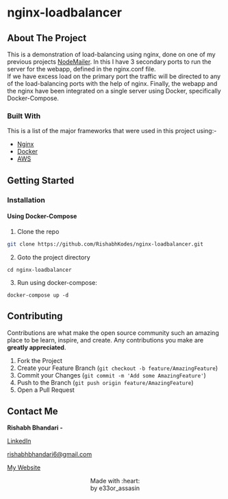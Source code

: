 # nginx-loadbalancer

<!-- ABOUT THE PROJECT -->
## About The Project

This is a demonstration of load-balancing using nginx, done on one of my previous projects [NodeMailer](https://github.com/RishabhKodes/NodeMailer). In this I have 3 secondary ports to run the server for the webapp, defined in the nginx.conf file. <br>If we have excess load on the primary port the traffic will be directed to any of the load-balancing ports with the help of nginx. Finally, the webapp and the nginx have been integrated on a single server using Docker, specifically Docker-Compose.

### Built With
This is a list of the major frameworks that were used in this project using:-

* [Nginx](https://www.nginx.com/)
* [Docker](https://www.docker.com/get-started)
* [AWS](https://aws.amazon.com/)

<!-- GETTING STARTED -->
## Getting Started

### Installation
 
#### Using Docker-Compose
1. Clone the repo
```sh
git clone https://github.com/RishabhKodes/nginx-loadbalancer.git
```
2. Goto the project directory
```JS
cd nginx-loadbalancer
```
3. Run using docker-compose:
```JS
docker-compose up -d
```

<!-- CONTRIBUTING -->
## Contributing

Contributions are what make the open source community such an amazing place to be learn, inspire, and create. Any contributions you make are **greatly appreciated**.

1. Fork the Project
2. Create your Feature Branch (`git checkout -b feature/AmazingFeature`)
3. Commit your Changes (`git commit -m 'Add some AmazingFeature'`)
4. Push to the Branch (`git push origin feature/AmazingFeature`)
5. Open a Pull Request


<!-- CONTACT -->
## Contact Me

**Rishabh Bhandari -** 

[LinkedIn](https://www.linkedin.com/in/rishabh-bhandari-ba5778168/)

[rishabhbhandari6@gmail.com](rishabhbhandari6@gmail.com)

[My Website](http://www.rishabhbhandari.me/)

<p align="center">
Made with :heart: <br>
by e33or_assasin
</p>

